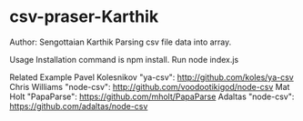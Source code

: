 # csv-praser-Karthik

Author: Sengottaian Karthik
Parsing csv file data into array.

Usage
Installation command is npm install.
Run node index.js

Related Example
Pavel Kolesnikov "ya-csv": http://github.com/koles/ya-csv
Chris Williams "node-csv": http://github.com/voodootikigod/node-csv
Mat Holt "PapaParse": https://github.com/mholt/PapaParse
Adaltas "node-csv": https://github.com/adaltas/node-csv
